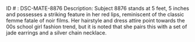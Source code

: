 ID # : DSC-MATE-8876
Description: Subject 8876 stands at 5 feet, 5 inches and possesses a striking feature in her red lips, reminiscent of the classic femme fatale of noir films. Her hairstyle and dress attire point towards the 00s school girl fashion trend, but it is noted that she pairs this with a set of jade earrings and a silver chain necklace.
